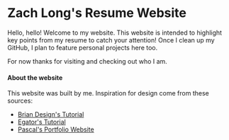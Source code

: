 # Zach Long's Resume Website

Hello, hello! Welcome to my website. This website is intended to highlight key points from my resume to catch your attention! Once I clean up my GitHub, I plan to feature personal projects here too.

For now thanks for visiting and checking out who I am.

#### About the website

This website was built by me. Inspiration for design come from these sources:

- [Brian Design's Tutorial](https://youtu.be/I2UBjN5ER4s)
- [Egator's Tutorial](https://youtu.be/G-Cr00UYokU)
- [Pascal's Portfolio Website](http://www.pascalvangemert.nl/#/profile)
